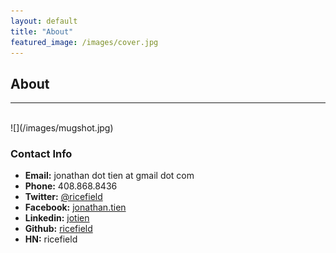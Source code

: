 ```yaml
---
layout: default
title: "About"
featured_image: /images/cover.jpg
---
```


## About
---
<br>
![](/images/mugshot.jpg)

### Contact Info

* __Email:__ jonathan dot tien at gmail dot com
* __Phone:__ 408.868.8436
* __Twitter:__ [@ricefield](https://twitter.com/@ricefield)
* __Facebook:__ [jonathan.tien](https://www.facebook.com/jonathan.tien)
* __Linkedin:__ [jotien](https://www.linkedin.com/in/jotien)
* __Github:__ [ricefield](https://github.com/ricefield/)
* __HN:__ ricefield
